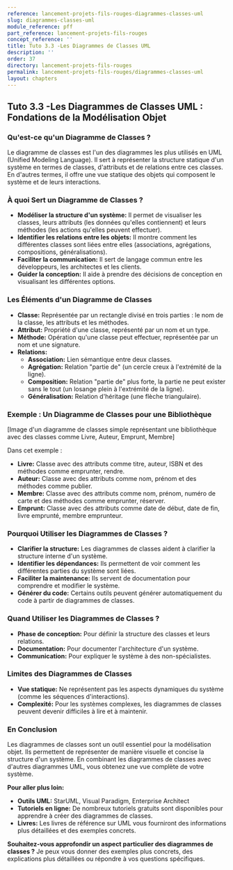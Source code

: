 ```yaml
---
reference: lancement-projets-fils-rouges-diagrammes-classes-uml
slug: diagrammes-classes-uml
module_reference: pff
part_reference: lancement-projets-fils-rouges
concept_reference: ''
title: Tuto 3.3 -Les Diagrammes de Classes UML
description: ''
order: 37
directory: lancement-projets-fils-rouges
permalink: lancement-projets-fils-rouges/diagrammes-classes-uml
layout: chapters
---
```


## Tuto 3.3 -Les Diagrammes de Classes UML : Fondations de la Modélisation Objet

### Qu'est-ce qu'un Diagramme de Classes ?

Le diagramme de classes est l'un des diagrammes les plus utilisés en UML (Unified Modeling Language). Il sert à représenter la structure statique d'un système en termes de classes, d'attributs et de relations entre ces classes. En d'autres termes, il offre une vue statique des objets qui composent le système et de leurs interactions.

### À quoi Sert un Diagramme de Classes ?

* **Modéliser la structure d'un système:** Il permet de visualiser les classes, leurs attributs (les données qu'elles contiennent) et leurs méthodes (les actions qu'elles peuvent effectuer).
* **Identifier les relations entre les objets:** Il montre comment les différentes classes sont liées entre elles (associations, agrégations, compositions, généralisations).
* **Faciliter la communication:** Il sert de langage commun entre les développeurs, les architectes et les clients.
* **Guider la conception:** Il aide à prendre des décisions de conception en visualisant les différentes options.

### Les Éléments d'un Diagramme de Classes

* **Classe:** Représentée par un rectangle divisé en trois parties : le nom de la classe, les attributs et les méthodes.
* **Attribut:** Propriété d'une classe, représenté par un nom et un type.
* **Méthode:** Opération qu'une classe peut effectuer, représentée par un nom et une signature.
* **Relations:**
    * **Association:** Lien sémantique entre deux classes.
    * **Agrégation:** Relation "partie de" (un cercle creux à l'extrémité de la ligne).
    * **Composition:** Relation "partie de" plus forte, la partie ne peut exister sans le tout (un losange plein à l'extrémité de la ligne).
    * **Généralisation:** Relation d'héritage (une flèche triangulaire).

### Exemple : Un Diagramme de Classes pour une Bibliothèque

[Image d'un diagramme de classes simple représentant une bibliothèque avec des classes comme Livre, Auteur, Emprunt, Membre]

Dans cet exemple :
* **Livre:** Classe avec des attributs comme titre, auteur, ISBN et des méthodes comme emprunter, rendre.
* **Auteur:** Classe avec des attributs comme nom, prénom et des méthodes comme publier.
* **Membre:** Classe avec des attributs comme nom, prénom, numéro de carte et des méthodes comme emprunter, réserver.
* **Emprunt:** Classe avec des attributs comme date de début, date de fin, livre emprunté, membre emprunteur.

### Pourquoi Utiliser les Diagrammes de Classes ?

* **Clarifier la structure:** Les diagrammes de classes aident à clarifier la structure interne d'un système.
* **Identifier les dépendances:** Ils permettent de voir comment les différentes parties du système sont liées.
* **Faciliter la maintenance:** Ils servent de documentation pour comprendre et modifier le système.
* **Générer du code:** Certains outils peuvent générer automatiquement du code à partir de diagrammes de classes.

### Quand Utiliser les Diagrammes de Classes ?

* **Phase de conception:** Pour définir la structure des classes et leurs relations.
* **Documentation:** Pour documenter l'architecture d'un système.
* **Communication:** Pour expliquer le système à des non-spécialistes.

### Limites des Diagrammes de Classes

* **Vue statique:** Ne représentent pas les aspects dynamiques du système (comme les séquences d'interactions).
* **Complexité:** Pour les systèmes complexes, les diagrammes de classes peuvent devenir difficiles à lire et à maintenir.

### En Conclusion

Les diagrammes de classes sont un outil essentiel pour la modélisation objet. Ils permettent de représenter de manière visuelle et concise la structure d'un système. En combinant les diagrammes de classes avec d'autres diagrammes UML, vous obtenez une vue complète de votre système.

**Pour aller plus loin:**

* **Outils UML:** StarUML, Visual Paradigm, Enterprise Architect
* **Tutoriels en ligne:** De nombreux tutoriels gratuits sont disponibles pour apprendre à créer des diagrammes de classes.
* **Livres:** Les livres de référence sur UML vous fourniront des informations plus détaillées et des exemples concrets.

**Souhaitez-vous approfondir un aspect particulier des diagrammes de classes ?** Je peux vous donner des exemples plus concrets, des explications plus détaillées ou répondre à vos questions spécifiques. 

